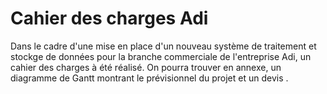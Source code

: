 # Cahier des charges Adi

Dans le cadre d'une mise en place d'un nouveau système de traitement et stockge de données pour la branche commerciale de l'entreprise Adi, 
un cahier des charges à été réalisé.
On pourra trouver en annexe, un diagramme de Gantt montrant le prévisionnel du projet et un devis .
